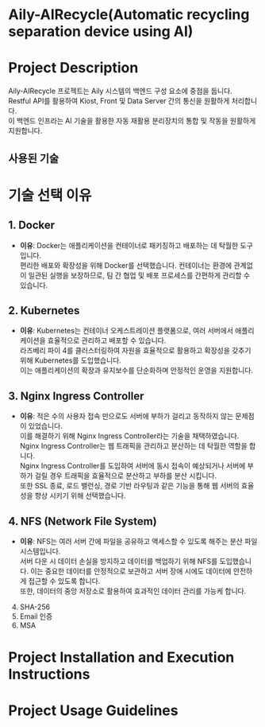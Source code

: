# Aily-AIRecycle(Automatic recycling separation device using AI)

# Project Description
Aily-AIRecycle 프로젝트는 Aily 시스템의 백엔드 구성 요소에 중점을 둡니다.    
Restful API를 활용하여 Kiost, Front 및 Data Server 간의 통신을 원활하게 처리합니다.    
이 백엔드 인프라는 AI 기술을 활용한 자동 재활용 분리장치의 통합 및 작동을 원활하게 지원합니다.    

## 사용된 기술
# 기술 선택 이유

## 1. Docker
- **이유**: Docker는 애플리케이션을 컨테이너로 패키징하고 배포하는 데 탁월한 도구입니다.    
  편리한 배포와 확장성을 위해 Docker를 선택했습니다. 컨테이너는 환경에 관계없이 일관된 실행을 보장하므로, 팀 간 협업 및 배포 프로세스를 간편하게 관리할 수 있습니다.    

## 2. Kubernetes
- **이유**: Kubernetes는 컨테이너 오케스트레이션 플랫폼으로, 여러 서버에서 애플리케이션을 효율적으로 관리하고 배포할 수 있습니다.    
  라즈베리 파이 4를 클러스터링하여 자원을 효율적으로 활용하고 확장성을 갖추기 위해 Kubernetes를 도입했습니다.    
  이는 애플리케이션의 확장과 유지보수를 단순화하며 안정적인 운영을 지원합니다.

## 3. Nginx Ingress Controller
- **이유**: 적은 수의 사용자 접속 만으로도 서버에 부하가 걸리고 동작하지 않는 문제점이 있었습니다.    
이를 해결하기 위해 Nginx Ingress Controller라는 기술을 채택하였습니다. Nginx Ingress Controller는 웹 트래픽을 관리하고 분산하는 데 탁월한 역할을 합니다.    
Nginx Ingress Controller를 도입하여 서버에 동시 접속이 예상되거나 서버에 부하가 걸릴 경우 트래픽을 효율적으로 분산하고 부하를 분산 시킵니다.    
또한 SSL 종료, 로드 밸런싱, 경로 기반 라우팅과 같은 기능을 통해 웹 서버의 효율성을 향상 시키기 위해 선택했습니다.   

## 4. NFS (Network File System)
- **이유**: NFS는 여러 서버 간에 파일을 공유하고 액세스할 수 있도록 해주는 분산 파일 시스템입니다.    
  서버 다운 시 데이터 손실을 방지하고 데이터를 백업하기 위해 NFS를 도입했습니다. 이는 중요한 데이터를 안정적으로 보관하고 서버 장애 시에도 데이터에 안전하게 접근할 수 있도록 합니다.    
  또한, 데이터의 중앙 저장소로 활용하여 효과적인 데이터 관리를 가능케 합니다.

  
4. SHA-256
5. Email 인증
6. MSA

# Project Installation and Execution Instructions

# Project Usage Guidelines
